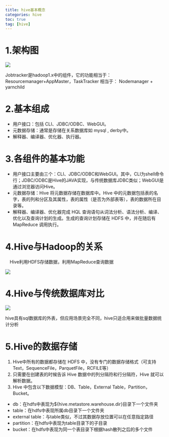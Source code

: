 ```yaml
---
title: hive基本概念
categories: hive   
toc: true  
tag: [hive]
---
```




# 1.架构图


![](http://ols7leonh.bkt.clouddn.com//assert/img/bigdata/hive/structure/1.jpg)


Jobtracker是hadoop1.x中的组件，它的功能相当于： Resourcemanager+AppMaster，TaskTracker 相当于：  Nodemanager  +  yarnchild

<!--more-->

# 2.基本组成
* 用户接口：包括 CLI、JDBC/ODBC、WebGUI。
* 元数据存储：通常是存储在关系数据库如 mysql , derby中。
* 解释器、编译器、优化器、执行器。




# 3.各组件的基本功能
* 用户接口主要由三个：CLI、JDBC/ODBC和WebGUI。其中，CLI为shell命令行；JDBC/ODBC是Hive的JAVA实现，与传统数据库JDBC类似；WebGUI是通过浏览器访问Hive。
* 元数据存储：Hive 将元数据存储在数据库中。Hive 中的元数据包括表的名字，表的列和分区及其属性，表的属性（是否为外部表等），表的数据所在目录等。
* 解释器、编译器、优化器完成 HQL 查询语句从词法分析、语法分析、编译、优化以及查询计划的生成。生成的查询计划存储在 HDFS 中，并在随后有 MapReduce 调用执行。


# 4.Hive与Hadoop的关系
&emsp;Hive利用HDFS存储数据，利用MapReduce查询数据


![](http://ols7leonh.bkt.clouddn.com//assert/img/bigdata/hive/structure/2.jpg)


# 4.Hive与传统数据库对比


![](http://ols7leonh.bkt.clouddn.com//assert/img/bigdata/hive/structure/3.jpg)

 hive具有sql数据库的外表，但应用场景完全不同，hive只适合用来做批量数据统计分析


# 5.Hive的数据存储

1. Hive中所有的数据都存储在 HDFS 中，没有专门的数据存储格式（可支持Text，SequenceFile，ParquetFile，RCFILE等）
2. 只需要在创建表的时候告诉 Hive 数据中的列分隔符和行分隔符，Hive 就可以解析数据。
3. Hive 中包含以下数据模型：DB、Table，External Table，Partition，Bucket。
* db：在hdfs中表现为${hive.metastore.warehouse.dir}目录下一个文件夹
* table：在hdfs中表现所属db目录下一个文件夹
* external table：与table类似，不过其数据存放位置可以在任意指定路径
* partition：在hdfs中表现为table目录下的子目录
* bucket：在hdfs中表现为同一个表目录下根据hash散列之后的多个文件


